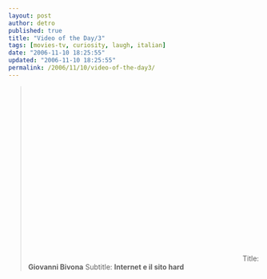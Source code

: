 ```yaml
---
layout: post
author: detro
published: true
title: "Video of the Day/3"
tags: [movies-tv, curiosity, laugh, italian]
date: "2006-11-10 18:25:55"
updated: "2006-11-10 18:25:55"
permalink: /2006/11/10/video-of-the-day3/
---
```


<blockquote>
<object width="425" height="350"><param name="movie" value="http://www.youtube.com/v/wATk5kA3rmY"></param><param name="wmode" value="transparent"></param><embed src="http://www.youtube.com/v/wATk5kA3rmY" type="application/x-shockwave-flash" wmode="transparent" width="425" height="350"></embed></object>
Title: <strong>Giovanni Bivona</strong>
Subtitle: <strong> Internet e il sito hard</strong>
</blockquote>
